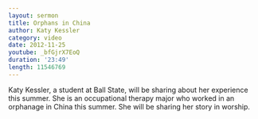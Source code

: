 ```yaml
---
layout: sermon
title: Orphans in China
author: Katy Kessler
category: video
date: 2012-11-25
youtube: _bfGjrX7EoQ
duration: '23:49'
length: 11546769
---
```


Katy Kessler, a student at Ball State, will be sharing about her experience this summer. She is an occupational therapy major who worked in an orphanage in China this summer. She will be sharing her story in worship.


